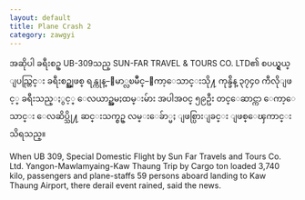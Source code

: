```yaml
---
layout: default
title: Plane Crash 2
category: zawgyi
---
```


<p class="hide-trigger"><span class="zawgyi">အဆိုပါ ခရီးစဥ္ UB-309သည္ SUN-FAR TRAVEL &amp; TOURS CO. LTD၏ စပယ္ရွယ္ ျပည္တြင္း ခရီးစဥ္အျဖစ္ ရန္ကုန္–ေမာ္လၿမိဳင္–ေကာ့ေသာင္းသို႔ ကုန္ခ်ိန္ ၃၇၄၀ ကီလိုျဖင့္ ခရီးသည္ႏွင့္ ေလယာဥ္အမႈထမ္းမ်ား အပါအဝင္ ၅၉ဦး တင္ေဆာင္ကာ ေကာ့ေသာင္း ေလဆိပ္သို႔ ဆင္းသက္စဥ္ လမ္းေခ်ာ္မႈ ျဖစ္ပြားျခင္း ျဖစ္ေၾကာင္း သိရသည္။</span></p>

<p class="hide-this">When UB 309, Special Domestic Flight by Sun Far Travels and Tours Co. Ltd. Yangon-Mawlamyaing-Kaw Thaung Trip by Cargo ton loaded 3,740 kilo, passengers and plane-staffs 59 persons aboard landing to Kaw Thaung Airport, there derail event rained, said the news.</p>
